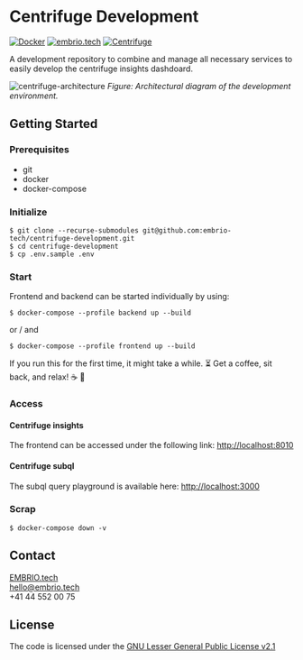 # Centrifuge Development

[![Docker](https://img.shields.io/static/v1?label=shipped+with&message=Docker&color=287cf9)](https://www.docker.com/)
[![embrio.tech](https://img.shields.io/static/v1?label=by&message=EMBRIO.tech&color=24ae5f)](https://embrio.tech)
[![Centrifuge](https://img.shields.io/static/v1?label=for&message=Centrifuge&color=2762ff)](https://centrifuge.io/)

A development repository to combine and manage all necessary services to easily develop the centrifuge insights dashdoard.

![centrifuge-architecture](https://user-images.githubusercontent.com/16650977/162206089-a1fac1d5-948f-41aa-badc-6e36ae08482b.png)
_Figure: Architectural diagram of the development environment._

## Getting Started

### Prerequisites

- git
- docker
- docker-compose

### Initialize

    $ git clone --recurse-submodules git@github.com:embrio-tech/centrifuge-development.git
    $ cd centrifuge-development
    $ cp .env.sample .env

### Start

Frontend and backend can be started individually by using:

    $ docker-compose --profile backend up --build

or / and

    $ docker-compose --profile frontend up --build

If you run this for the first time, it might take a while. :hourglass_flowing_sand: Get a coffee, sit back, and relax! :coffee: :palm_tree:

### Access

#### Centrifuge insights

The frontend can be accessed under the following link: [http://localhost:8010](http://localhost:8010/)

#### Centrifuge subql

The subql query playground is available here: [http://localhost:3000](http://localhost:3000/)

### Scrap

    $ docker-compose down -v


## Contact

[EMBRIO.tech](https://embrio.tech)  
[hello@embrio.tech](mailto:hello@embrio.tech)  
+41 44 552 00 75

## License

The code is licensed under the [GNU Lesser General Public License v2.1](https://github.com/embrio-tech/centrifuge-insights/blob/main/LICENSE)
